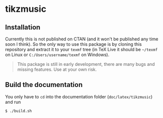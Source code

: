 # tikzmusic

## Installation

Currently this is not published on CTAN (and it won't be published any time soon I think). So the only way to use this package is by cloning this repository and extract it to your `texmf` tree (in TeX Live it should be `~/texmf` on Linux or `C:/Users/username/texmf` on Windows).

> This package is still in early development, there are many bugs and missing features. Use at your own risk.

## Build the documentation

You only have to `cd` into the documentation folder (`doc/latex/tikzmusic`) and run

```
$ ./build.sh
```
